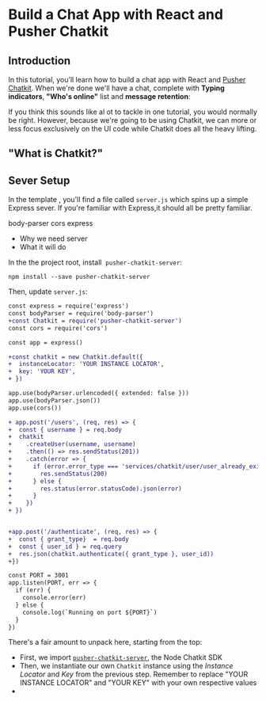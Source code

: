 # Build a Chat App with React and Pusher Chatkit

## Introduction

In this tutorial, you’ll learn how to build a chat app with React and [Pusher Chatkit](https://pusher.com/chatkit). When we're done we'll have a chat, complete with **Typing indicators**, **"Who's online"** list and **message retention**: 

<ANIMATION OF FINAL DEMO>
  
  

If you think this sounds like al ot to tackle in one tutorial, you would normally be right. However, because we're going to be using Chatkit, we can more or less focus exclusively on the UI code while Chatkit does all the heavy lifting.


## "What is Chatkit?"



## Sever Setup

In the template , you'll find a file called `server.js` which spins up a simple Express sever. If you're familiar with Express,it should all be pretty familiar.


body-parser
cors
express




* Why we need server
* What it will do

In the the project root, install  `pusher-chatkit-server`:

```
npm install --save pusher-chatkit-server
```

Then, update `server.js`:

```diff
const express = require('express')
const bodyParser = require('body-parser')
+const Chatkit = require('pusher-chatkit-server')
const cors = require('cors')

const app = express()

+const chatkit = new Chatkit.default({
+  instanceLocator: 'YOUR INSTANCE LOCATOR',
+  key: 'YOUR KEY',
+ })

app.use(bodyParser.urlencoded({ extended: false }))
app.use(bodyParser.json())
app.use(cors())

+ app.post('/users', (req, res) => {
+  const { username } = req.body
+  chatkit
+    .createUser(username, username)
+    .then(() => res.sendStatus(201))
+    .catch(error => {
+      if (error.error_type === 'services/chatkit/user/user_already_exists') {
+        res.sendStatus(200)
+      } else {
+        res.status(error.statusCode).json(error)
+      }
+    })
+ })


+app.post('/authenticate', (req, res) => {
+  const { grant_type}  = req.body
+  const { user_id } = req.query
+  res.json(chatkit.authenticate({ grant_type }, user_id))
+})

const PORT = 3001
app.listen(PORT, err => {
  if (err) {
    console.error(err)
  } else {
    console.log(`Running on port ${PORT}`)
  }
})
```


There's a fair amount to unpack here, starting from the top:

* First, we import [`pusher-chatkit-server`](https://www.npmjs.com/package/pusher-chatkit-server), the Node Chatkit SDK
* Then, we instantiate our own `Chatkit` instance using the *Instance Locator* and *Key* from the previous step. Remember to replace "YOUR INSTANCE LOCATOR" and "YOUR KEY" with your own respective values
* 
